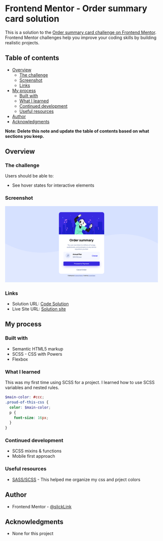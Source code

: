 # Frontend Mentor - Order summary card solution

This is a solution to the [Order summary card challenge on Frontend Mentor](https://www.frontendmentor.io/challenges/order-summary-component-QlPmajDUj). Frontend Mentor challenges help you improve your coding skills by building realistic projects. 

## Table of contents

- [Overview](#overview)
  - [The challenge](#the-challenge)
  - [Screenshot](#screenshot)
  - [Links](#links)
- [My process](#my-process)
  - [Built with](#built-with)
  - [What I learned](#what-i-learned)
  - [Continued development](#continued-development)
  - [Useful resources](#useful-resources)
- [Author](#author)
- [Acknowledgments](#acknowledgments)

**Note: Delete this note and update the table of contents based on what sections you keep.**

## Overview

### The challenge

Users should be able to:

- See hover states for interactive elements

### Screenshot

![](./images/frontend_mentor_order_summary_card_solution.png)

### Links

- Solution URL: [Code Solution](https://github.com/slickLink/order_summary_component_main)
- Live Site URL: [Solution site](https://order-component-solution.netlify.app/)

## My process

### Built with

- Semantic HTML5 markup
- SCSS - CSS with Powers
- Flexbox

### What I learned

This was my first time using SCSS for a project. 
I learned how to use SCSS variables and nested rules.

```scss
$main-color: #ccc;
.proud-of-this-css {
  color: $main-color;
  p {
    font-size: 16px;
  }
}
```

### Continued development

- SCSS mixins & functions
- Mobile first approach

### Useful resources

- [SASS/SCSS](https://sass-lang.com/documentation) - This helped me organize my css and prject colors

## Author

- Frontend Mentor - [@slickLink](https://www.frontendmentor.io/profile/slickLink)

## Acknowledgments

- None for this project

